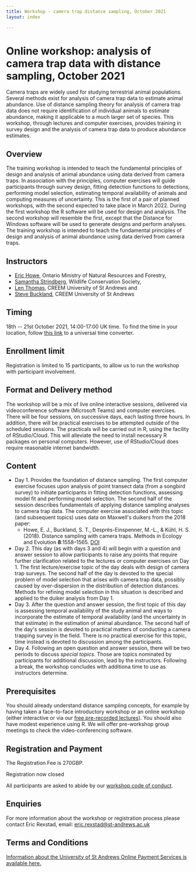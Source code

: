 ```yaml
---
title: Workshop - camera trap distance sampling, October 2021
layout: index

---
```


# Online workshop: analysis of camera trap data with distance sampling, October 2021

Camera traps are widely used for studying terrestrial animal populations.  Several methods exist for analysis of camera trap data to estimate animal abundance.  Use of distance sampling theory for analysis of camera trap data does not require identification of individual animals to estimate abundance, making it applicable to a much larger set of species.  This workshop, through lectures and computer exercises, provides training in survey design and the analysis of camera trap data to produce abundance estimates.

## Overview

The training workshop is intended to teach the fundamental principles of design and analysis of animal abundance using data derived from camera traps. In association with the principles, computer exercises will guide participants through survey design, fitting detection functions to detections, performing model selection, estimating temporal availability of animals and computing measures of uncertainty. This is the first of a pair of planned workshops, with the second expected to take place in March 2022.  During the first workshop the R software will be used for design and analysis. The second workshop will resemble the first, except that the Distance for Windows software will be used to generate designs and perform analyses.  The training workshop is intended to teach the fundamental principles of design and analysis of animal abundance using data derived from camera traps.

## Instructors

- [Eric Howe](https://scholar.google.com/citations?user=Dwrq7t8AAAAJ&hl=en), Ontario Ministry of Natural Resources and Forestry, 
- [Samantha Strindberg](https://blog.wcs.org/photo/author/sstrindberg/), Wildlife Conservation Society, 
- [Len Thomas](http://lenthomas.org), CREEM University of St Andrews and 
- [Steve Buckland](https://steve7397.wixsite.com/personal), CREEM University of St Andrews

## Timing

18th -- 21st October 2021, 14:00-17:00 UK time.  To find the time in your location, follow [this link](https://www.timeanddate.com/worldclock/fixedtime.html?msg=Analysis+of+camera+trap+data+using+distance+sampling+training+workshop+&iso=20211018T14&p1=3853&ah=3) to a universal time converter.

## Enrollment limit

Registration is limited to 15 participants, to allow us to run the workshop with participant involvement.

## Format and Delivery method

The workshop will be a mix of live online interactive sessions, delivered via videoconference software (Microsoft Teams) and computer exercises.   There will be four sessions, on successive days, each lasting three hours. In addition, there will be practical exercises to be attempted outside of the scheduled sessions.  The practicals will be carried out in R, using the facility of RStudio/Cloud.  This will alleviate the need to install necessary R packages on personal computers.  However, use of RStudio/Cloud does require reasonable internet bandwidth.

## Content

-	Day 1.  Provides the foundation of distance sampling.  The first computer exercise focuses upon analysis of point transect data (from a songbird survey) to initiate participants in fitting detection functions, assessing model fit and performing model selection. The second half of the session describes fundamentals of applying distance sampling analyses to camera trap data.  The computer exercise associated with this topic (and subsequent topics) uses data on Maxwell's duikers from the 2018 paper:
    -	 Howe, E. J., Buckland, S. T., Després-Einspenner, M.-L., & Kühl, H. S. (2018). Distance sampling with camera traps. Methods in Ecology and Evolution **8**:1558–1565. [DOI](https://doi.org/10.1111/2041-210X.12790)
-	Day 2.  This day (as with days 3 and 4) will begin with a question and answer session to allow participants to raise any points that require further clarification related to the lectures or computer exercises on Day 1. The first lecture/exercise topic of the day deals with design of camera trap surveys. The second half of the day is devoted to the special problem of model selection that arises with camera trap data, possibly caused by over-dispersion in the distribution of detection distances.  Methods for refining model selection in this situation is described and applied to the duiker analysis from Day 1.
-	Day 3. After the question and answer session, the first topic of this day is assessing temporal availability of the study animal and ways to incorporate the estimate of temporal availability (and the uncertainty in that estimate) in the estimation of animal abundance.  The second half of the day's session is devoted to practical matters of conducting a camera trapping survey in the field.  There is no practical exercise for this topic, time instead is devoted to discussion among the participants.
-	Day 4. Following an open question and answer session, there will be two periods to discuss *special topics*.  Those are topics nominated by participants for additional discussion, lead by the instructors. Following a break, the workshop concludes with additiona time to use as instructors determine. 

## Prerequisites

You should already understand distance sampling concepts, for example by having taken a face-to-face introductory workshop or an online workshop (either interactive or via our [free pre-recorded lectures](https://workshops.distancesampling.org/online-course/)).  You should also have modest experience using R. We will offer pre-workshop group meetings to check the video-conferencing software.

## Registration and Payment

The Registration Fee is 270GBP.

Registration now closed

All participants are asked to abide by our [workshop code of conduct](code-of-conduct).

## Enquiries
For more information about the workshop or registration process please contact Eric Rexstad, email: [eric.rexstad@st-andrews.ac.uk](mailto:eric.rexstad@st-andrews.ac.uk)

## Terms and Conditions
[Information about the University of St Andrews Online Payment Services is available here.](https://onlineshop.st-andrews.ac.uk/help/terms-and-conditions)
